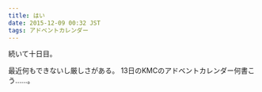 ```yaml
---
title: はい
date: 2015-12-09 00:32 JST
tags: アドベントカレンダー
---
```


続いて十日目。

最近何もできないし厳しさがある。
13日のKMCのアドベントカレンダー何書こう……。
